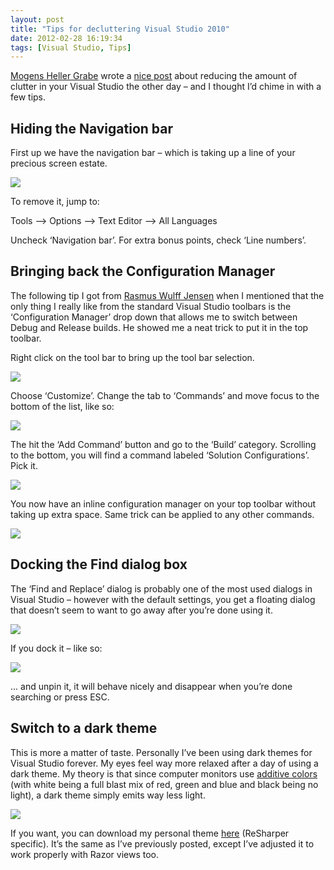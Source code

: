 ```yaml
---
layout: post
title: "Tips for decluttering Visual Studio 2010"
date: 2012-02-28 16:19:34
tags: [Visual Studio, Tips]
---
```


[Mogens Heller Grabe](http://mookid.dk/oncode/) wrote a [nice post](http://mookid.dk/oncode/archives/2725) about reducing the amount of clutter in your Visual Studio the other day – and I thought I’d chime in with a few tips.
  
## Hiding the Navigation bar
  
First up we have the navigation bar – which is taking up a line of your precious screen estate.
  
<img src="/image_thumb_2.png" />
  
To remove it, jump to:
  
Tools –&gt; Options –&gt; Text Editor –&gt; All Languages
  
Uncheck ‘Navigation bar’. For extra bonus points, check ‘Line numbers’.
  
## Bringing back the Configuration Manager
  
The following tip I got from [Rasmus Wulff Jensen](http://www.rwj.dk/) when I mentioned that the only thing I really like from the standard Visual Studio toolbars is the ‘Configuration Manager’ drop down that allows me to switch between Debug and Release builds. He showed me a neat trick to put it in the top toolbar.
  
Right click on the tool bar to bring up the tool bar selection. 
  
<img src="/image_thumb_3.png" />
  
Choose ‘Customize’. Change the tab to ‘Commands’ and move focus to the bottom of the list, like so:
  
<img src="/image_thumb_4.png" />
  
The hit the ‘Add Command’ button and go to the ‘Build’ category. Scrolling to the bottom, you will find a command labeled ‘Solution Configurations’. Pick it.
  
<img src="/image_thumb_5.png" />
  
You now have an inline configuration manager on your top toolbar without taking up extra space. Same trick can be applied to any other commands.
  
<img src="/image_thumb_6.png" />
  
## Docking the Find dialog box
  
The ‘Find and Replace’ dialog is probably one of the most used dialogs in Visual Studio – however with the default settings, you get a floating dialog that doesn’t seem to want to go away after you’re done using it.
  
<img src="/image_thumb_7.png" />
  
If you dock it – like so:
  
<img src="/image_thumb_8.png" />
  
... and unpin it, it will behave nicely and disappear when you’re done searching or press ESC.
  
## Switch to a dark theme
  
This is more a matter of taste. Personally I’ve been using dark themes for Visual Studio forever. My eyes feel way more relaxed after a day of using a dark theme. My theory is that since computer monitors use [additive colors](http://en.wikipedia.org/wiki/Additive_color) (with white being a full blast mix of red, green and blue and black being no light), a dark theme simply emits way less light.
  
<img src="/image_thumb_9.png" />
  
If you want, you can download my personal theme [here](/files/RKL-blue-theme-vs2010-2012-02-28.zip) (ReSharper specific). It’s the same as I’ve previously posted, except I’ve adjusted it to work properly with Razor views too.
